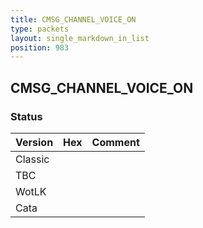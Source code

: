 ```yaml
---
title: CMSG_CHANNEL_VOICE_ON
type: packets
layout: single_markdown_in_list
position: 983
---
```


## CMSG_CHANNEL_VOICE_ON

### Status

Version | Hex | Comment
---------- | ---------- | ---------- 
Classic |  |  
TBC |  |  
WotLK |  |  
Cata |  |  
